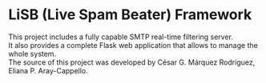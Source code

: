 # LiSB (Live Spam Beater) Framework
This project includes a fully capable SMTP real-time filtering server. <br/>
It also provides a complete Flask web application that allows to manage the whole system.<br/>
The source of this project was developed by César G. Márquez Rodríguez, Eliana P. Aray-Cappello. <br/>
